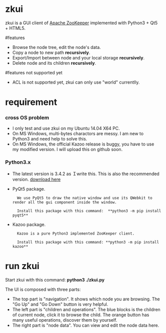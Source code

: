 # zkui
zkui is a GUI client of [Apache ZooKeeper](http://zookeeper.apache.org/) implemented with Python3 + Qt5 + HTML5.

#features
* Browse the node tree, edit the node's data.
* Copy a node to new path **recursively**.
* Export/Import between node and your local storage **recursively**.
* Delete node and its children  **recursively**.

#features not supported yet
* ACL is not supported yet, zkui can only use "world" currentlly.

# requirement

### cross OS problem
* I only test and use zkui on my Ubuntu 14.04 X64 PC.
* On MS Windows, multi-bytes charactors are messy. I am new to Python3 and need help to solve this.
* On MS Windows, the official Kazoo release is buggy, you have to use my modified version. I will upload this on github soon.

### Python3.x

* The latest version is 3.4.2 as Ｉwrite this. This is also the recommended version. [download here](http://http://python.org/)

* PyQt5 package. 

        We use PyQt5 to draw the native window and use its QWebkit to render all the gui component inside the window. 

        Install this package with this command:  **python3 -m pip install pyqt5**
        
* Kazoo package.

        Kazoo is a pure Python3 implemented ZooKeeper client.

        Install this package with this command: **python3 -m pip install kazoo**

# run zkui
Start zkui with this command:  **python3 ./zkui.py**

The UI is composed with three parts:

* The top part is "navigation". It shows which node you are browsing. The "Go Up" and "Go Down" button is very helpful.
* The left part is "children and operations".  The blue blocks is the children of current node, click it to browse the child. The orange button has many useful operations, discover them by yourself.
* The right part is "node data". You can view and edit the node data here.
